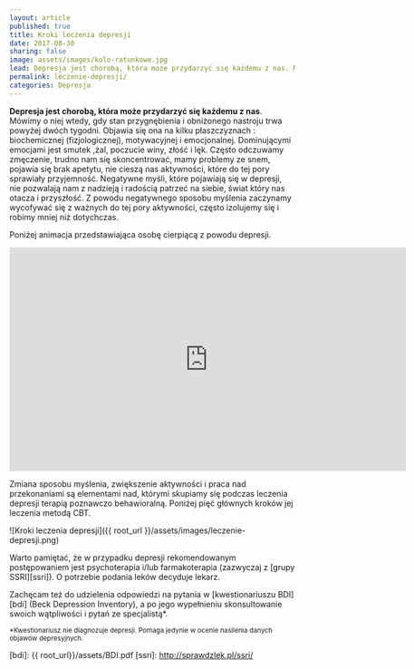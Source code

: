 ```yaml
---
layout: article
published: true
title: Kroki leczenia depresji
date: 2017-08-30
sharing: false
image: assets/images/kolo-ratunkowe.jpg
lead: Depresja jest chorobą, która może przydarzyć się każdemu z nas. Mówimy o niej wtedy, gdy stan przygnębienia i obniżonego nastroju trwa powyżej dwóch tygodni
permalink: leczenie-depresji/
categories: Depresja
---
```


**Depresja jest chorobą, która może przydarzyć się każdemu z nas**. Mówimy o niej wtedy, gdy stan przygnębienia i obniżonego
nastroju trwa powyżej dwóch tygodni. Objawia się ona na kilku płaszczyznach : biochemicznej (fizjologicznej), motywacyjnej
i emocjonalnej. Dominującymi emocjami jest smutek ,żal, poczucie winy, złość i lęk.  Często odczuwamy zmęczenie, trudno 
nam się skoncentrować, mamy problemy ze snem, pojawia się brak apetytu, nie cieszą nas aktywności, które do tej pory sprawiały 
przyjemność.  Negatywne myśli, które pojawiają się w depresji, nie pozwalają nam z nadzieją i radością patrzeć na siebie, 
świat który nas otacza i przyszłość.  Z powodu negatywnego sposobu myślenia zaczynamy wycofywać się z ważnych do tej pory 
aktywności, często izolujemy się i robimy mniej niż dotychczas. 

Poniżej animacja przedstawiająca osobę cierpiącą z powodu depresji.

<iframe width="700" height="395" src="https://www.youtube-nocookie.com/embed/d6_8eLGW9hg?rel=0" frameborder="0" allowfullscreen></iframe>

Zmiana sposobu myślenia, zwiększenie aktywności i praca nad przekonaniami  są elementami nad, którymi skupiamy się podczas 
leczenia depresji terapią poznawczo behawioralną. Poniżej pięć głównych kroków jej leczenia metodą CBT.

![Kroki leczenia depresji]({{ root_url }}/assets/images/leczenie-depresji.png)

Warto pamiętać, że w przypadku depresji rekomendowanym postępowaniem jest psychoterapia
i/lub farmakoterapia (zazwyczaj z [grupy SSRI][ssri]). O potrzebie podania leków decyduje lekarz. 

Zachęcam też do udzielenia odpowiedzi na pytania w [kwestionariuszu BDI][bdi] (Beck Depression Inventory), a po jego wypełnieniu 
skonsultowanie swoich wątpliwości i pytań ze specjalistą*.

<span style="font-size: smaller">*Kwestionariusz <span class="u">nie diagnozuje depresji</span>. Pomaga jedynie w ocenie nasilenia danych objawów depresyjnych.</span>

[bdi]: {{ root_url}}/assets/BDI.pdf
[ssri]: http://sprawdzlek.pl/ssri/
